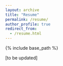 ```yaml
---
layout: archive
title: "Resume"
permalink: /resume/
author_profile: true
redirect_from:
  - /resume.html
---
```


{% include base_path %}

[to be updated]
